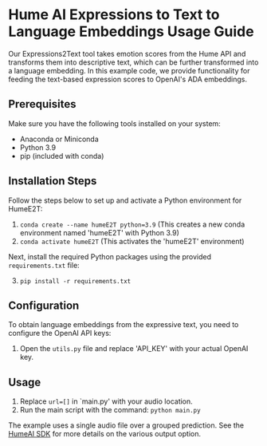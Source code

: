 # Hume AI Expressions to Text to Language Embeddings Usage Guide

Our Expressions2Text tool takes emotion scores from the Hume API and transforms them into descriptive text, which can be further transformed into a language embedding. In this example code, we provide functionality for feeding the text-based expression scores to OpenAI's ADA embeddings.

## Prerequisites

Make sure you have the following tools installed on your system:

- Anaconda or Miniconda
- Python 3.9
- pip (included with conda)

## Installation Steps

Follow the steps below to set up and activate a Python environment for HumeE2T:

1. `conda create --name humeE2T python=3.9` (This creates a new conda environment named 'humeE2T' with Python 3.9)
2. `conda activate humeE2T` (This activates the 'humeE2T' environment)

Next, install the required Python packages using the provided `requirements.txt` file:

3. `pip install -r requirements.txt`

## Configuration

To obtain language embeddings from the expressive text, you need to configure the OpenAI API keys:

1. Open the `utils.py` file and replace 'API_KEY' with your actual OpenAI key.

## Usage
1. Replace `url=[]` in `main.py' with your audio location. 
1. Run the main script with the command: `python main.py`

The example uses a single audio file over a grouped prediction. See the [HumeAI SDK](https://github.com/HumeAI/hume-python-sdk) for more details on the various output option. 
